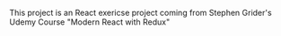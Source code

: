This project is an React exericse project coming from Stephen Grider's Udemy Course "Modern React with Redux"
